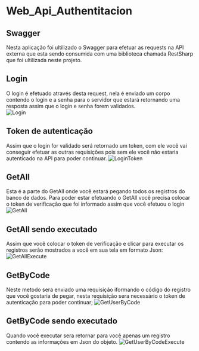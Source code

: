 # Web_Api_Authentitacion 

## Swagger
  Nesta aplicação foi ultilizado o Swagger para efetuar as requests na API externa que esta sendo consumida com uma biblioteca chamada RestSharp que foi ultilizada neste projeto.

## Login
  O login é efetuado através desta request, nela é enviado um corpo contendo o login e a senha para o servidor que estará retornando uma resposta assim que o login e senha forem validados.  
  ![Login](https://user-images.githubusercontent.com/64444829/183306491-3d5908ce-617d-4253-9ecc-6b1744815231.PNG)

## Token de autenticação
Assim que o login for validado será retornado um token, com ele você vai conseguir efetuar as outras requisições pois sem ele você não estaria autenticado na API para poder continuar.
  ![LoginToken](https://user-images.githubusercontent.com/64444829/183306492-be1ed354-af67-46d2-a4bc-655fcee5c2d8.PNG)

## GetAll
Esta é a parte do GetAll onde você estará pegando todos os registros do banco de dados.
Para poder estar efetuando o GetAll você precisa colocar o token de verificação que foi informado assim que você efetuou o login
![GetAll](https://user-images.githubusercontent.com/64444829/183306487-1530294b-2c55-412d-bbe7-093c519778b7.PNG)

## GetAll sendo executado
Assim que você colocar o token de verificação e clicar para executar os registros serão mostrados a você em sua tela em formato Json:
![GetAllExecute](https://user-images.githubusercontent.com/64444829/183306488-d0d31d78-febf-414e-92df-bfba3d1a6772.PNG)


## GetByCode
Neste metodo sera enviado uma requisição iformando o código do registro que você gostaria de pegar, nesta requisição sera necessário o token de autenticação para poder continuar;
![GetUserByCode](https://user-images.githubusercontent.com/64444829/183306489-49fcb716-5a7d-4ebe-916d-64198a78361d.PNG)

## GetByCode sendo executado
Quando você executar sera retornar para você apenas um registro contendo as informações em Json do objeto.
![GetUserByCodeExecute](https://user-images.githubusercontent.com/64444829/183306490-29d87d1f-862b-462a-9e77-1b968c54c681.PNG)